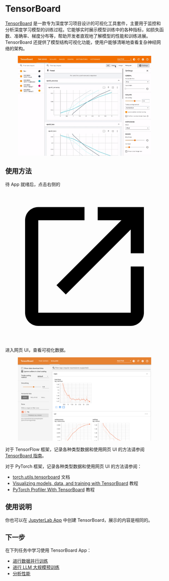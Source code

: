 # TensorBoard

<a target="_blank" rel="noopener noreferrer" href="https://www.tensorflow.org/tensorboard?hl=zh-cn">TensorBoard</a> 是一款专为深度学习项目设计的可视化工具套件，主要用于监控和分析深度学习模型的训练过程。它能够实时展示模型训练中的各种指标，如损失函数、准确率、梯度分布等，帮助开发者直观地了解模型的性能和训练进展。TensorBoard 还提供了模型结构可视化功能，使用户能够清晰地查看复杂神经网络的架构。

<figure class="screenshot">
  <img alt="tensorboard-official" src="../assets/app/tensorboard/tensorboard-official.gif" />
</figure>

## 使用方法

待 App 就绪后，点击右侧的 <span class="twemoji"><svg class="MuiSvgIcon-root MuiSvgIcon-colorPrimary MuiSvgIcon-fontSizeMedium css-jxtyyz" focusable="false" aria-hidden="true" viewBox="0 0 24 24" data-testid="OpenInNewIcon"><path d="M19 19H5V5h7V3H5c-1.11 0-2 .9-2 2v14c0 1.1.89 2 2 2h14c1.1 0 2-.9 2-2v-7h-2zM14 3v2h3.59l-9.83 9.83 1.41 1.41L19 6.41V10h2V3z"></path></svg></span> 进入网页 UI，查看可视化数据。

<figure class="screenshot">
  <img alt="tensorboard" src="../assets/app/tensorboard/tensorboard.png" />
</figure>

对于 TensorFlow 框架，记录各种类型数据和使用网页 UI 的方法请参阅 <a target="_blank" rel="noopener noreferrer" href="https://www.tensorflow.org/tensorboard/get_started?hl=zh-cn">TensorBoard 指南</a>。

对于 PyTorch 框架，记录各种类型数据和使用网页 UI 的方法请参阅：

* <a target="_blank" rel="noopener noreferrer" href="https://pytorch.org/docs/stable/tensorboard.html">torch.utils.tensorboard</a> 文档
* <a target="_blank" rel="noopener noreferrer" href="https://pytorch.org/tutorials/intermediate/tensorboard_tutorial.html">Visualizing models, data, and training with TensorBoard</a> 教程
* <a target="_blank" rel="noopener noreferrer" href="https://pytorch.org/tutorials/intermediate/tensorboard_profiler_tutorial.html">PyTorch Profiler With TensorBoard</a> 教程

## 使用说明

你也可以在 [JupyterLab App](./jupyterlab.md#tensorboard-插件) 中创建 TensorBoard，展示的内容是相同的。

## 下一步

在下列任务中学习使用 TensorBoard App：

* [进行数据并行训练](../guide/train-model/dp-training.md)
* [进行 LLM 大规模预训练](../guide/train-model/llm-large-scale-pretraining.md)
* [分析性能](../guide/train-model/profile.md)
